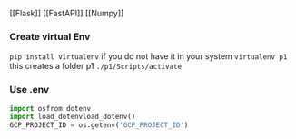 [[Flask]]
[[FastAPI]]
[[Numpy]]
### Create virtual Env
`pip install virtualenv` if you do not have it in your system
`virtualenv p1` this creates a folder p1
`./p1/Scripts/activate`
### Use .env
```python
import osfrom dotenv 
import load_dotenvload_dotenv()
GCP_PROJECT_ID = os.getenv('GCP_PROJECT_ID')
```